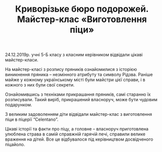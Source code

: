 ﻿---
title: Криворізьке бюро подорожей. Майстер-клас «Виготовлення піци»
---

24.12.2019р. учні 5-Б класу з класним керівником відвідали цікаві майстер-класи.

На майстер-класі з розпису пряників ознайомилися з історією виникнення пряника – незмінного атрибуту та символу Рідзва. Раніше майже у кожному українському місті були майстри цієї справи, і в кожного з них були свої секрети.

Ознайомившись з техніками прикрашання пряників, самі старанно їх розписували. Такий виріб, прикрашений власноруч, може бути чудовим подарунком.

З великим задоволенням діти відвідали майстер-клас з виготовлення піци в піцерії “Celentano”.

Цікаві історії та факти про піцу, а головне – власноруч приготовлена улюблена страва в самій справжній гарячій печі, справили велике враження на дітей. Все це відбувалося під керівництвом досвідченого піцайоло.

<slideshow></slideshow>
